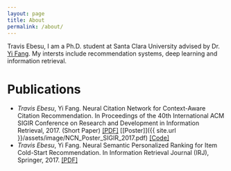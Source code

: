 ```yaml
---
layout: page
title: About
permalink: /about/
---
```


Travis Ebesu, I am a Ph.D. student at Santa Clara University advised by Dr. [Yi Fang](http://www.cse.scu.edu/~yfang/). My intersts include recommendation systems, deep learning and information retrieval.



# Publications

* *Travis Ebesu*, Yi Fang. Neural Citation Network for Context-Aware Citation Recommendation. In Proceedings of the 40th International ACM SIGIR Conference on Research and Development in Information Retrieval, 2017. (Short Paper) [[PDF]](http://www.cse.scu.edu/~yfang/NCN.pdf) [[Poster]]({{ site.url }}/assets/image/NCN_Poster_SIGIR_2017.pdf) [[Code]](https://github.com/tebesu/NeuralCitationNetwork)
* *Travis Ebesu*, Yi Fang. Neural Semantic Personalized Ranking for Item Cold-Start Recommendation. In Information Retrieval Journal (IRJ), Springer, 2017. [[PDF]](http://www.cse.scu.edu/~yfang/NSPR.pdf)
